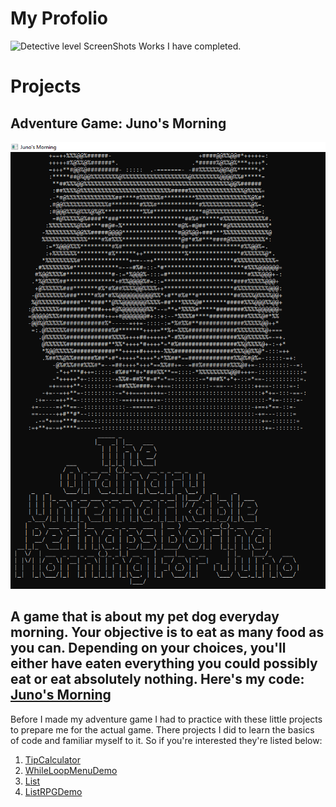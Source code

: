 # My Profolio

![Detective level ScreenShots](https://user-images.githubusercontent.com/91509500/222562089-947233d1-a789-4595-ba7e-54ffb3f0c033.jpg)
Works I have completed.

# Projects


  ## Adventure Game: Juno's Morning 
  
  ![images](https://raw.githubusercontent.com/epicLeo2101/epicLeo2101.github.io/main/Screenshot.png)
  

  
A game that is about my pet dog everyday morning. Your objective is to eat as many food as you can. Depending on your choices, you'll either have eaten everything you could possibly eat or eat absolutely nothing. Here's my code: [Juno's Morning](https://github.com/epicLeo2101/Juno-sMorning)
-
Before I made my adventure game I had to practice with these little projects to prepare me for the actual game. There projects I did to learn the basics of code and familiar myself to it. So if you're interested they're listed below:

1. [TipCalculator](https://github.com/epicLeo2101/TipCalculator)
2. [WhileLoopMenuDemo](https://github.com/epicLeo2101/WhileLoopMenuDemo)
3. [List](https://github.com/epicLeo2101/List)
4. [ListRPGDemo](https://github.com/epicLeo2101/ListRPGDemo)
  


